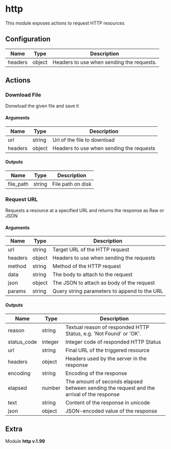 # http



This module exposes actions to request HTTP resources

## Configuration



| Name      |  Type   |  Description  |
| --------- | ------- | --------------------------- |
| headers | object | Headers to use when sending the requests. |








## Actions

### Download File

Donwload the given file and save it



#### Arguments

| Name      |  Type   |  Description  |
| --------- | ------- | --------------------------- |
| url | string | Url of the file to download |
| headers | object | Headers to use when sending the requests |






#### Outputs
| Name      |  Type   |  Description  |
| --------- | ------- | --------------------------- |
| file_path | string | File path on disk |







### Request URL

Requests a resource at a specified URL and returns the response as Raw or JSON



#### Arguments

| Name      |  Type   |  Description  |
| --------- | ------- | --------------------------- |
| url | string | Target URL of the HTTP request |
| headers | object | Headers to use when sending the requests |
| method | string | Method of the HTTP request |
| data | string | The body to attach to the request |
| json | object | The JSON to attach as body of the request |
| params | string | Query string parameters to append to the URL |






#### Outputs
| Name      |  Type   |  Description  |
| --------- | ------- | --------------------------- |
| reason | string | Textual reason of responded HTTP Status, e.g. 'Not Found' or 'OK'. |
| status_code | integer | Integer code of responded HTTP Status |
| url | string | Final URL of the triggered resource |
| headers | object | Headers used by the server in the response |
| encoding | string | Encoding of the response |
| elapsed | number | The amount of seconds elapsed between sending the request and the arrival of the response |
| text | string | Content of the response in unicode |
| json | object | JSON-encoded value of the response |












## Extra

Module **http v.1.99**
